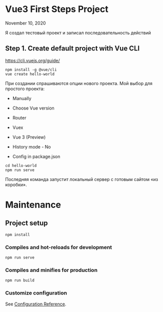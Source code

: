 # Vue3 First Steps Project
November 10, 2020

Я создал тестовый проект
и записал последовательность действий

## Step 1. Create default project with Vue CLI

https://cli.vuejs.org/guide/

```
npm install -g @vue/cli
vue create hello-world
```

При создании спрашиваются опции нового проекта.
Мой выбор для простого проекта:

- Manually

- Choose Vue version
- Router
- Vuex

- Vue 3 (Preview)
- History mode - No
- Config in package.json

```
cd hello-world
npm run serve
```

Последняя команда запустит локальный сервер
с готовым сайтом «из коробки».


# Maintenance

## Project setup
```
npm install
```

### Compiles and hot-reloads for development
```
npm run serve
```

### Compiles and minifies for production
```
npm run build
```

### Customize configuration
See [Configuration Reference](https://cli.vuejs.org/config/).
